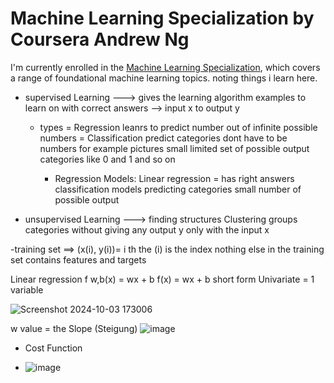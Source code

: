 # Machine Learning Specialization by Coursera Andrew Ng 
I'm currently enrolled in the [Machine Learning Specialization](https://www.coursera.org/specializations/machine-learning-introduction#outcomes), which covers a range of foundational machine learning topics.
noting things i learn here.


- supervised Learning ---> gives the learning algorithm examples to learn on with correct answers   -->  input x to output y
  - types = Regression leanrs to predict number out of infinite possible numbers
          = Classification predict categories dont have to be numbers for example pictures small limited set of possible output categories like 0 and 1 and so on


    - Regression Models: Linear regression = has right answers 
    classification models predicting categories small number of possible output 

- unsupervised Learning ---> finding structures Clustering groups categories without giving any output y only with the input x

-training set ==>  (x(i), y(i))= i th the (i) is the index nothing else in the training set contains features and targets 

Linear regression
f w,b(x) = wx + b
f(x) = wx + b short form
Univariate = 1 variable 

![Screenshot 2024-10-03 173006](https://github.com/user-attachments/assets/3560bbbb-90cd-42ab-9311-08d6105e3262)


w value = the Slope (Steigung)
![image](https://github.com/user-attachments/assets/60b67bcb-7d76-4428-989f-c38917220691)


- Cost Function

- ![image](https://github.com/user-attachments/assets/5d5efcac-f1da-45ab-8907-7ac733f3941c)


